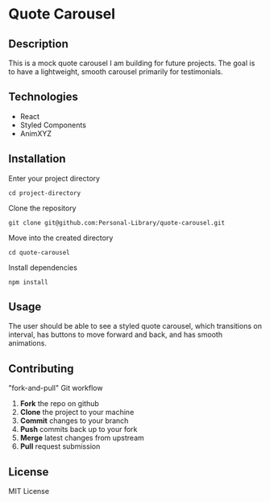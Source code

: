 # Quote Carousel

## Description

This is a mock quote carousel I am building for future projects. The goal is to have a lightweight, smooth carousel primarily for testimonials.

## Technologies

- React
- Styled Components
- AnimXYZ

## Installation

Enter your project directory

`cd project-directory`

Clone the repository

`git clone git@github.com:Personal-Library/quote-carousel.git`

Move into the created directory

`cd quote-carousel`

Install dependencies

`npm install`

## Usage

The user should be able to see a styled quote carousel, which transitions on interval, has buttons to move forward and back, and has smooth animations.

## Contributing

"fork-and-pull" Git workflow

1. **Fork** the repo on github
2. **Clone** the project to your machine
3. **Commit** changes to your branch
4. **Push** commits back up to your fork
5. **Merge** latest changes from upstream
6. **Pull** request submission

## License

MIT License
